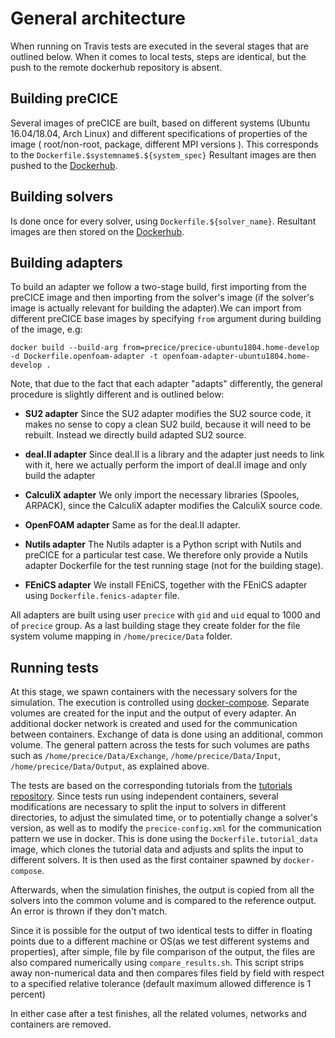 # General architecture

When running on Travis tests are executed in the several stages that are outlined below. 
When it comes to local tests, steps are identical, but the push to the remote dockerhub repository is absent.

## Building preCICE

Several images of preCICE are built, based on different systems (Ubuntu 16.04/18.04, Arch Linux) and different specifications
of properties of the image ( root/non-root, package, different MPI versions ). This corresponds to the `Dockerfile.$systemname$.${system_spec}`
Resultant images are then pushed to the [Dockerhub](https://hub.docker.com/u/precice).

## Building solvers

Is done once for every solver, using `Dockerfile.${solver_name}`. Resultant images are then stored on the [Dockerhub](https://hub.docker.com/u/precice).

## Building adapters


To build an adapter we follow a two-stage build, first importing from the preCICE image and then importing from the solver's image
(if the solver's image is actually relevant for building the adapter).We can import from different preCICE base images by specifying `from` 
argument during building of the image, e.g:
```
docker build --build-arg from=precice/precice-ubuntu1804.home-develop -d Dockerfile.openfoam-adapter -t openfoam-adapter-ubuntu1804.home-develop .
```
Note, that due to the fact that each adapter "adapts" differently, the general procedure is slightly different and is outlined below:

- **SU2 adapter**
  Since the SU2 adapter modifies the SU2 source code, it makes no sense to copy a clean SU2 build, because it will need to be rebuilt. Instead we directly build adapted
  SU2 source.

- **deal.II adapter**
  Since deal.II is a library and the adapter just needs to link with it, here we actually perform the import of deal.II image and only build
  the adapter

- **CalculiX adapter**
  We only import the necessary libraries (Spooles, ARPACK), since the CalculiX adapter modifies the CalculiX source code.

- **OpenFOAM adapter**
  Same as for the deal.II adapter.

- **Nutils adapter**
  The Nutils adapter is a Python script with Nutils and preCICE for a particular test case. We therefore only provide a Nutils adapter Dockerfile for
 the test running stage (not for the building stage).

- **FEniCS adapter**
  We install FEniCS, together with the FEniCS adapter using `Dockerfile.fenics-adapter` file.


All adapters are built using user `precice` with `gid` and `uid` equal to 1000 and of `precice` group. As a last building stage they create folder for the file system volume mapping in
`/home/precice/Data` folder.

## Running tests

At this stage, we spawn containers with the necessary solvers for the simulation. The execution is controlled using [docker-compose](https://docs.docker.com/compose/). Separate volumes are created for the input and the output of every adapter. An additional docker network is created and used for the communication between containers. Exchange of data is done using an additional, common volume. The general pattern across the tests for such volumes are paths
such as `/home/precice/Data/Exchange`, `/home/precice/Data/Input`, `/home/precice/Data/Output`, as explained above.

The tests are based on the corresponding tutorials from the [tutorials repository](https://github.com/precice/tutorials). Since tests run using independent containers, several modifications are necessary to split the input to solvers in different directories, to adjust the simulated time, or to potentially change a solver's version, as well as to modify the `precice-config.xml` for the communication pattern we use in docker. This is done using the `Dockerfile.tutorial_data` image, which clones the tutorial data and adjusts and splits the input to different solvers. It is then used as the first container spawned by `docker-compose`.

Afterwards, when the simulation finishes, the output is copied from all the solvers into the common volume and is compared to the reference output. An error is thrown if they don't match.

Since it is possible for the output of two identical tests to differ in floating points due to a different machine or OS(as we test different systems and properties), after simple, file by file comparison of the output,
the files are also compared numerically using `compare_results.sh`. This script strips away non-numerical data and then compares files field by field with respect to a specified relative tolerance (default maximum allowed difference is 1 percent)

In either case after a test finishes, all the related volumes, networks and containers are removed.
